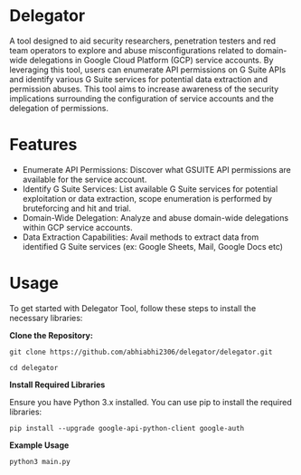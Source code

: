 
# Delegator

A tool designed to aid security researchers, penetration testers and red team operators to explore and abuse misconfigurations  related to domain-wide delegations in Google Cloud Platform (GCP) service accounts. By leveraging this tool, users can enumerate API permissions on G Suite APIs and identify various G Suite services for potential data extraction and permission abuses. This tool aims to increase awareness of the security implications surrounding the configuration of service accounts and the delegation of permissions.

# Features

* Enumerate API Permissions: Discover what GSUITE API permissions are available for the service account.
* Identify G Suite Services: List available G Suite services for potential exploitation or data extraction, scope enumeration is performed by bruteforcing and hit and trial.
* Domain-Wide Delegation: Analyze and abuse domain-wide delegations within GCP service accounts.
* Data Extraction Capabilities: Avail methods to extract data from identified G Suite services (ex: Google Sheets, Mail, Google Docs etc)



# Usage 

To get started with Delegator Tool, follow these steps to install the necessary libraries:

**Clone the Repository:**

```
git clone https://github.com/abhiabhi2306/delegator/delegator.git

cd delegator

```

**Install Required Libraries**

Ensure you have Python 3.x installed. You can use pip to install the required libraries:

```
pip install --upgrade google-api-python-client google-auth
``` 

**Example Usage**

```
python3 main.py 
```

